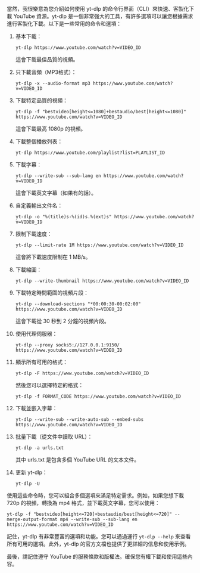 當然，我很樂意為您介紹如何使用 yt-dlp 的命令行界面（CLI）來快速、客製化下載 YouTube 資源。yt-dlp 是一個非常強大的工具，有許多選項可以讓您根據需求進行客製化下載。以下是一些常用的命令和選項：

1. 基本下載：
   ```
   yt-dlp https://www.youtube.com/watch?v=VIDEO_ID
   ```
   這會下載最佳品質的視頻。

2. 只下載音頻（MP3格式）：
   ```
   yt-dlp -x --audio-format mp3 https://www.youtube.com/watch?v=VIDEO_ID
   ```

3. 下載特定品質的視頻：
   ```
   yt-dlp -f "bestvideo[height<=1080]+bestaudio/best[height<=1080]" https://www.youtube.com/watch?v=VIDEO_ID
   ```
   這會下載最高 1080p 的視頻。

4. 下載整個播放列表：
   ```
   yt-dlp https://www.youtube.com/playlist?list=PLAYLIST_ID
   ```

5. 下載字幕：
   ```
   yt-dlp --write-sub --sub-lang en https://www.youtube.com/watch?v=VIDEO_ID
   ```
   這會下載英文字幕（如果有的話）。

6. 自定義輸出文件名：
   ```
   yt-dlp -o "%(title)s-%(id)s.%(ext)s" https://www.youtube.com/watch?v=VIDEO_ID
   ```

7. 限制下載速度：
   ```
   yt-dlp --limit-rate 1M https://www.youtube.com/watch?v=VIDEO_ID
   ```
   這會將下載速度限制在 1 MB/s。

8. 下載縮圖：
   ```
   yt-dlp --write-thumbnail https://www.youtube.com/watch?v=VIDEO_ID
   ```

9. 下載特定時間範圍的視頻片段：
   ```
   yt-dlp --download-sections "*00:00:30-00:02:00" https://www.youtube.com/watch?v=VIDEO_ID
   ```
   這會下載從 30 秒到 2 分鐘的視頻片段。

10. 使用代理伺服器：
    ```
    yt-dlp --proxy socks5://127.0.0.1:9150/ https://www.youtube.com/watch?v=VIDEO_ID
    ```

11. 顯示所有可用的格式：
    ```
    yt-dlp -F https://www.youtube.com/watch?v=VIDEO_ID
    ```
    然後您可以選擇特定的格式：
    ```
    yt-dlp -f FORMAT_CODE https://www.youtube.com/watch?v=VIDEO_ID
    ```

12. 下載並嵌入字幕：
    ```
    yt-dlp --write-sub --write-auto-sub --embed-subs https://www.youtube.com/watch?v=VIDEO_ID
    ```

13. 批量下載（從文件中讀取 URL）：
    ```
    yt-dlp -a urls.txt
    ```
    其中 urls.txt 是包含多個 YouTube URL 的文本文件。

14. 更新 yt-dlp：
    ```
    yt-dlp -U
    ```

使用這些命令時，您可以組合多個選項來滿足特定需求。例如，如果您想下載 720p 的視頻，轉換為 mp4 格式，並下載英文字幕，您可以使用：

```
yt-dlp -f "bestvideo[height<=720]+bestaudio/best[height<=720]" --merge-output-format mp4 --write-sub --sub-lang en https://www.youtube.com/watch?v=VIDEO_ID
```

記住，yt-dlp 有非常豐富的選項和功能。您可以通過運行 `yt-dlp --help` 來查看所有可用的選項。此外，yt-dlp 的官方文檔也提供了更詳細的信息和使用示例。

最後，請記住遵守 YouTube 的服務條款和版權法。確保您有權下載和使用這些內容。